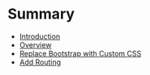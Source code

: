 # Summary

* [Introduction](README.md)
* [Overview](overview.md)
* [Replace Bootstrap with Custom CSS](replace_bootstrap_with_custom_css.md)
* [Add Routing](add_routing.md)

